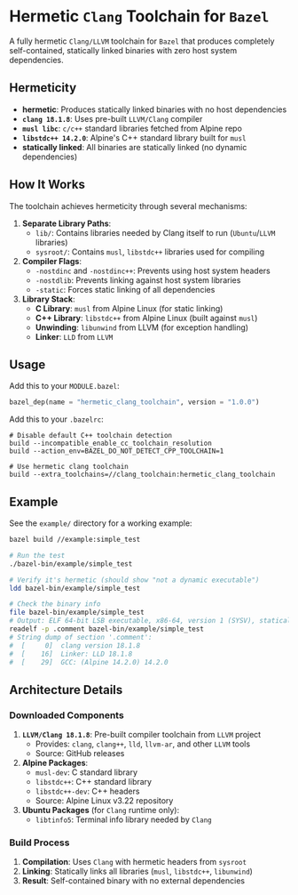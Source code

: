 # Hermetic `Clang` Toolchain for `Bazel`

A fully hermetic `Clang/LLVM` toolchain for `Bazel` that produces completely
self-contained, statically linked binaries with zero host system dependencies.

## Hermeticity

- **hermetic**: Produces statically linked binaries with no host dependencies
- **`clang 18.1.8`**: Uses pre-built `LLVM/Clang` compiler
- **`musl libc`**: `c/c++` standard libraries fetched from Alpine repo
- **`libstdc++ 14.2.0`**: Alpine's C++ standard library built for `musl`
- **statically linked**: All binaries are statically linked (no dynamic dependencies)

## How It Works

The toolchain achieves hermeticity through several mechanisms:

1. **Separate Library Paths**:
   - `lib/`: Contains libraries needed by Clang itself to run (`Ubuntu`/`LLVM` libraries)
   - `sysroot/`: Contains `musl`, `libstdc++` libraries used for compiling
1. **Compiler Flags**:
   - `-nostdinc` and `-nostdinc++`: Prevents using host system headers
   - `-nostdlib`: Prevents linking against host system libraries
   - `-static`: Forces static linking of all dependencies
1. **Library Stack**:
   - **C Library**: `musl` from Alpine Linux (for static linking)
   - **C++ Library**: `libstdc++` from Alpine Linux (built against `musl`)
   - **Unwinding**: `libunwind` from LLVM (for exception handling)
   - **Linker**: `LLD` from `LLVM`

## Usage

Add this to your `MODULE.bazel`:

```python
bazel_dep(name = "hermetic_clang_toolchain", version = "1.0.0")
```

Add this to your `.bazelrc`:

```bazelrc
# Disable default C++ toolchain detection
build --incompatible_enable_cc_toolchain_resolution
build --action_env=BAZEL_DO_NOT_DETECT_CPP_TOOLCHAIN=1

# Use hermetic clang toolchain
build --extra_toolchains=//clang_toolchain:hermetic_clang_toolchain
```

## Example

See the `example/` directory for a working example:

```bash
bazel build //example:simple_test

# Run the test
./bazel-bin/example/simple_test

# Verify it's hermetic (should show "not a dynamic executable")
ldd bazel-bin/example/simple_test

# Check the binary info
file bazel-bin/example/simple_test
# Output: ELF 64-bit LSB executable, x86-64, version 1 (SYSV), statically linked
readelf -p .comment bazel-bin/example/simple_test
# String dump of section '.comment':
#  [     0]  clang version 18.1.8
#  [    16]  Linker: LLD 18.1.8
#  [    29]  GCC: (Alpine 14.2.0) 14.2.0
```

## Architecture Details

### Downloaded Components

1. **`LLVM/Clang 18.1.8`**: Pre-built compiler toolchain from `LLVM` project
   - Provides: `clang`, `clang++`, `lld`, `llvm-ar`, and other `LLVM` tools
   - Source: GitHub releases
1. **Alpine Packages**:
   - `musl-dev`: C standard library
   - `libstdc++`: C++ standard library
   - `libstdc++-dev`: C++ headers
   - Source: Alpine Linux v3.22 repository
1. **Ubuntu Packages** (for `Clang` runtime only):
   - `libtinfo5`: Terminal info library needed by `Clang`

### Build Process

1. **Compilation**: Uses `Clang` with hermetic headers from `sysroot`
1. **Linking**: Statically links all libraries (`musl`, `libstdc++`, `libunwind`)
1. **Result**: Self-contained binary with no external dependencies
